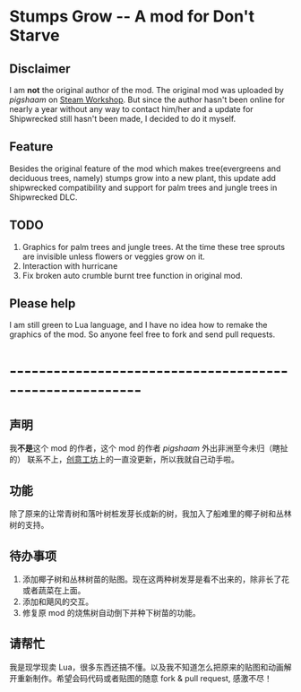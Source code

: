 # Stumps Grow -- A mod for Don't Starve

## Disclaimer
I am **not** the original author of the mod. The original mod was uploaded by *pigshaam* on [Steam Workshop](http://steamcommunity.com/sharedfiles/filedetails/?id=365478579). But since the author hasn't been online for nearly a year without any way to contact him/her and a update for Shipwrecked still hasn't been made, I decided to do it myself.

## Feature
Besides the original feature of the mod which makes tree(evergreens and deciduous trees, namely) stumps grow into a new plant, this update add shipwrecked compatibility and support for palm trees and jungle trees in Shipwrecked DLC. 

## TODO
1. Graphics for palm trees and jungle trees. At the time these tree sprouts are invisible unless flowers or veggies grow on it.
2. Interaction with hurricane
3. Fix broken auto crumble burnt tree function in original mod.

## Please help
I am still green to Lua language, and I have no idea how to remake the graphics of the mod. So anyone feel free to fork and send pull requests.

# -------------------------------------------------------- 

## 声明
我**不是**这个 mod 的作者，这个 mod 的作者 *pigshaam* 外出非洲至今未归（瞎扯的） 联系不上，[创意工坊](http://steamcommunity.com/sharedfiles/filedetails/?id=365478579)上的一直没更新，所以我就自己动手啦。

## 功能
除了原来的让常青树和落叶树桩发芽长成新的树，我加入了船难里的椰子树和丛林树的支持。

## 待办事项
1. 添加椰子树和丛林树苗的贴图。现在这两种树发芽是看不出来的，除非长了花或者蔬菜在上面。
2. 添加和飓风的交互。
3. 修复原 mod 的烧焦树自动倒下并种下树苗的功能。

## 请帮忙
我是现学现卖 Lua，很多东西还搞不懂。以及我不知道怎么把原来的贴图和动画解开重新制作。希望会码代码或者贴图的随意 fork & pull request, 感激不尽！

